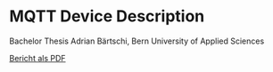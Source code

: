 # MQTT Device Description

Bachelor Thesis Adrian Bärtschi, Bern University of Applied Sciences

[Bericht als PDF](doc/bfh-modul-bti7321/release/thesis.pdf)

